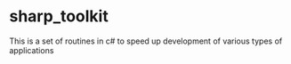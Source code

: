 # sharp_toolkit
This is a set of routines in c# to speed up development of various types of applications
